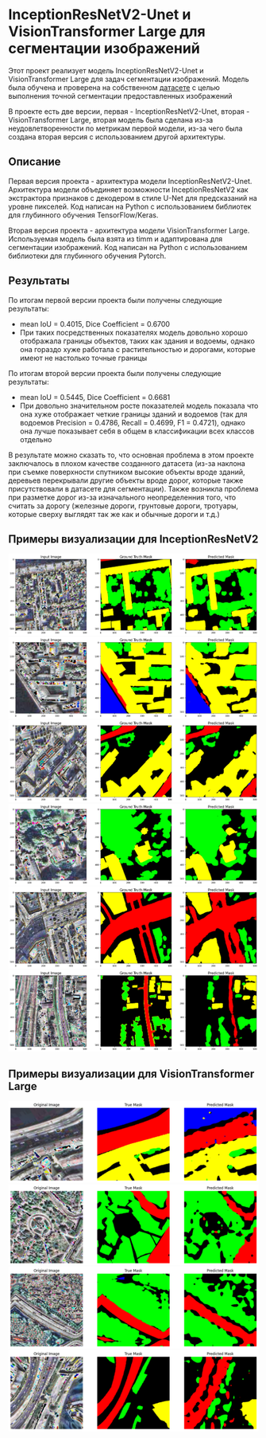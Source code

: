 # InceptionResNetV2-Unet и VisionTransformer Large для сегментации изображений

Этот проект реализует модель InceptionResNetV2-Unet и VisionTransformer Large для задач сегментации изображений. Модель была обучена и проверена на собственном [датасете](https://www.kaggle.com/datasets/onergrand/russian-cities-satellite-photo-segmentation) с целью выполнения точной сегментации предоставленных изображений

В проекте есть две версии, первая - InceptionResNetV2-Unet, вторая - VisionTransformer Large, вторая модель была сделана из-за неудовлетворенности по метрикам первой модели, из-за чего была создана вторая версия с использованием другой архитектуры.
## Описание

Первая версия проекта - архитектура модели InceptionResNetV2-Unet. Архитектура модели объединяет возможности InceptionResNetV2 как экстрактора признаков с декодером в стиле U-Net для предсказаний на уровне пикселей. Код написан на Python с использованием библиотек для глубинного обучения TensorFlow/Keras.

Вторая версия проекта - архитектура модели VisionTransformer Large. Используемая модель была взята из timm и адаптирована для сегментации изображений. Код написан на Python с использованием библиотеки для глубинного обучения Pytorch.

## Результаты

По итогам первой версии проекта были получены следующие результаты:
- mean IoU = 0.4015, Dice Coefficient = 0.6700
- При таких посредственных показателях модель довольно хорошо отображала границы объектов, таких как здания и водоемы, однако она гораздо хуже работала с растительностью и дорогами, которые имеют не настолько точные границы

По итогам второй версии проекта были получены следующие результаты:
- mean IoU = 0.5445, Dice Coefficient = 0.6681
- При довольно значительном росте показателей модель показала что она хуже отображает четкие границы зданий и водоемов (так для водоемов Precision = 0.4786, Recall = 0.4699, F1 = 0.4721), однако она лучше показывает себя в общем в классификации всех классов отдельно

В результате можно сказать то, что основная проблема в этом проекте заключалось в плохом качестве созданного датасета (из-за наклона при съемке поверхности спутником высокие объекты вроде зданий, деревьев перекрывали другие объекты вроде дорог, которые также присутствовали в датасете для сегментации).
Также возникла проблема при разметке дорог из-за изначального неопределенния того, что считать за дорогу (железные дороги, грунтовые дороги, тротуары, которые сверху выглядят так же как и обычные дороги и т.д.)

## Примеры визуализации для InceptionResNetV2

![Пример_1](inceptionresnetv2/prediction_1.png)
![Пример_2](inceptionresnetv2/prediction_2.png)
![Пример_3](inceptionresnetv2/prediction_3.png)
![Пример_4](inceptionresnetv2/prediction_4.png)
![Пример_5](inceptionresnetv2/prediction_5.png)
![Пример_6](inceptionresnetv2/prediction_6.png)


## Примеры визуализации для VisionTransformer Large

![Пример_1](vit/image_1.png)
![Пример_2](vit/image_2.png)
![Пример_3](vit/image_3.png)
![Пример_4](vit/image_4.png)




